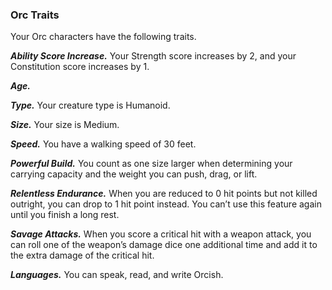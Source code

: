 
### Orc Traits
Your Orc characters have the following traits.

***Ability Score Increase.***
Your Strength score increases by 2, and your Constitution score increases by 1.

***Age.***


***Type.***
Your creature type is Humanoid.

***Size.***
Your size is Medium.

***Speed.***
You have a walking speed of 30 feet.

***Powerful Build.***
You count as one size larger when determining your carrying capacity and the weight you can push, drag, or lift.

***Relentless Endurance.***
When you are reduced to 0 hit points but not killed outright, you can drop to 1 hit point instead. You can’t use this feature again until you finish a long rest.

***Savage Attacks.***
When you score a critical hit with a weapon attack, you can roll one of the weapon’s damage dice one additional time and add it to the extra damage of the critical hit.

***Languages.***
You can speak, read, and write Orcish.